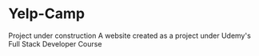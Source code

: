 # Yelp-Camp
Project under construction
A website created as a project under Udemy's Full Stack Developer Course
